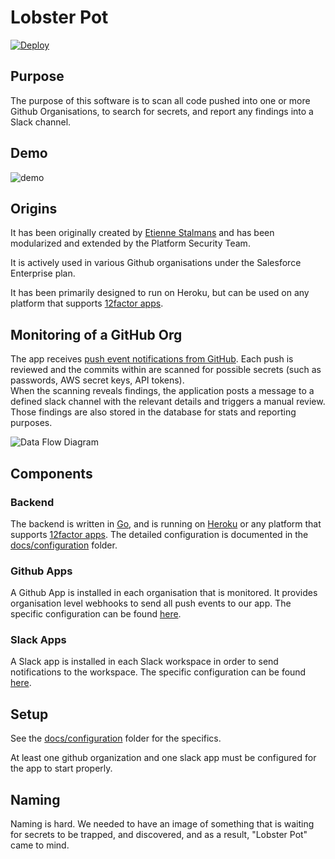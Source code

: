 # Lobster Pot

[![Deploy](https://www.herokucdn.com/deploy/button.svg)](https://heroku.com/deploy?template=https://github.com/salesforce/lobster-pot)

## Purpose

The purpose of this software is to scan all code pushed into one or more Github Organisations, to search for secrets, and report any findings into a Slack channel.

## Demo

![demo](docs/medias/demo.gif)

## Origins

It has been originally created by [Etienne Stalmans](https://github.com/staaldraad) and has been modularized and extended by the Platform Security Team.

It is actively used in various Github organisations under the Salesforce Enterprise plan.

It has been primarily designed to run on Heroku, but can be used on any platform that supports [12factor apps](https://12factor.net/).

## Monitoring of a GitHub Org

The app receives [push event notifications from GitHub](https://docs.github.com/en/developers/webhooks-and-events/webhooks/webhook-events-and-payloads#push). Each push is reviewed and the commits within are scanned for possible secrets (such as passwords, AWS secret keys, API tokens).  
When the scanning reveals findings, the application posts a message to a defined slack channel with the relevant details and triggers a manual review.  
Those findings are also stored in the database for stats and reporting purposes.

![Data Flow Diagram](docs/medias/data-flow-diagram.png)

## Components

### Backend

The backend is written in [Go](https://golang.org/), and is running on [Heroku](https://www.heroku.com/) or any platform that supports [12factor apps](https://12factor.net/). The detailed configuration is documented in the  [docs/configuration](docs/configuration) folder.

### Github Apps

A Github App is installed in each organisation that is monitored. It provides organisation level webhooks to send all push events to our app. The specific configuration can be found [here](docs/configuration/github_apps.md).

### Slack Apps

A Slack app is installed in each Slack workspace in order to send notifications to the workspace. The specific configuration can be found [here](docs/configuration/slack.md).

## Setup

See the [docs/configuration](docs/configuration) folder for the specifics.

At least one github organization and one slack app must be configured for the app to start properly.

## Naming

Naming is hard. We needed to have an image of something that is waiting for secrets to be trapped, and discovered, and as a result, "Lobster Pot" came to mind.

